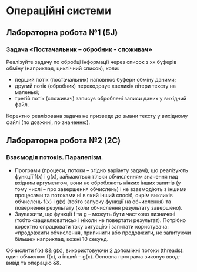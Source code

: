# Операційні системи
## Лабораторна робота №1 (5J)
### Задача «Постачальник – обробник - споживач»
Реалізуйте задачу по обробці інформації через  список з хх буферів обміну (наприклад, циклічний список), коли:
-	перший потік (постачальник) наповнює буфери обміну даними;
-	другий потік (обробник) перекодовує «великі» літери тексту на маленькі;
-	третій потік (споживач) записує оброблені записи даних у вихідний файл.

Коректно реалізована задача не призведе до змани тексту у вихідному файлі (по довжині, по значенню).


## Лабораторна робота №2 (2C)
### Взаємодія потоків. Паралелізм.
- Програми (процеси, потоки – згідно варіанту задачі), що реалізують функції f(x) і g(x), займаються тільки обчисленням значення над вхідним аргументом, вони не обробляють ніяких інших запитів (у тому числі – про завершення обчислень) і не взаємодіють з іншими процесами та потоками ні в який інший спосіб, окрім викликів обчислень f(x) і g(x) (тобто запуску функції на обчислення) та повернення результату (коли обчислення результату завершено).
 - Зауважити, що функції f та g – можуть бути частково визначені (тобто «зациклюватись» і ніколи не повертати результат). Потрібно коректно опрацювати таку ситуацію і запитати користувача: «продовжити обчислення, припинити або продовжити, не запитуючи більше» наприклад, кожні 10 секунд.

Обчислити f(x) && g(x), використовуючи 2 допоміжні потоки (threads): один обчислює f(x), а інший – g(x). Основна програма виконує ввод-вивід та операцію &&.
